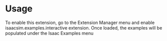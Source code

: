 # Usage

To enable this extension, go to the Extension Manager menu and enable isaacsim.examples.interactive extension. Once loaded, the examples will be populated under the Isaac Examples menu

